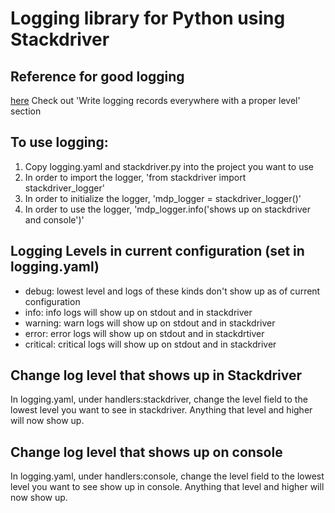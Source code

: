 
# Logging library for Python using Stackdriver

## Reference for good logging
[here](https://fangpenlin.com/posts/2012/08/26/good-logging-practice-in-python/)
Check out 'Write logging records everywhere with a proper level' section 


## To use logging:
1. Copy logging.yaml and stackdriver.py into the project you want to use
2. In order to import the logger, 'from stackdriver import stackdriver_logger' 
3. In order to initialize the logger, 'mdp_logger = stackdriver_logger()'
4. In order to use the logger, 'mdp_logger.info('shows up on stackdriver and console')'

## Logging Levels in current configuration (set in logging.yaml)
 - debug: lowest level and logs of these kinds don't show up as of current configuration
 - info: info logs will show up on stdout and in stackdriver
 - warning: warn logs will show up on stdout and in stackdriver
 - error: error logs will show up on stdout and in stackdrtiver
 - critical: critical logs will show up on stdout and in stackdriver

## Change log level that shows up in Stackdriver
In logging.yaml, under handlers:stackdriver, change the level field to the lowest level you want to see in stackdriver.
Anything that level and higher will now show up.

## Change log level that shows up on console
In logging.yaml, under handlers:console, change the level field to the lowest level you want to see show up in console.
Anything that level and higher will now show up.